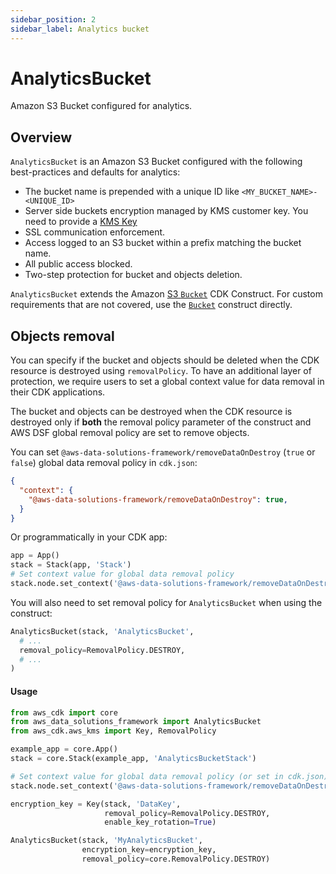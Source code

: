 ```yaml
---
sidebar_position: 2
sidebar_label: Analytics bucket
---
```


# AnalyticsBucket

Amazon S3 Bucket configured for analytics.

## Overview

`AnalyticsBucket` is an Amazon S3 Bucket configured with the following best-practices and defaults for analytics:
- The bucket name is prepended with a unique ID like `<MY_BUCKET_NAME>-<UNIQUE_ID>`
- Server side buckets encryption managed by KMS customer key. You need to provide a [KMS Key](https://docs.aws.amazon.com/kms/latest/developerguide/concepts.html)
- SSL communication enforcement.
- Access logged to an S3 bucket within a prefix matching the bucket name.
- All public access blocked.
- Two-step protection for bucket and objects deletion.

`AnalyticsBucket` extends the Amazon [S3 `Bucket`](https://docs.aws.amazon.com/cdk/api/v2/docs/aws-cdk-lib.aws_s3.Bucket.html) CDK Construct. For custom requirements that are not covered, use the [`Bucket`](https://docs.aws.amazon.com/cdk/api/v2/python/aws_cdk.aws_s3/Bucket.html#bucket) construct directly.

## Objects removal

You can specify if the bucket and objects should be deleted when the CDK resource is destroyed using `removalPolicy`. To have an additional layer of protection, we require users to set a global context value for data removal in their CDK applications. 

The bucket and objects can be destroyed when the CDK resource is destroyed only if **both** the removal policy parameter of the construct and AWS DSF global removal policy are set to remove objects.

You can set `@aws-data-solutions-framework/removeDataOnDestroy` (`true` or `false`) global data removal policy in `cdk.json`:

```json title="cdk.json"
{
  "context": {
    "@aws-data-solutions-framework/removeDataOnDestroy": true,
  }
}
```

Or programmatically in your CDK app:

```python title="CDK app"
app = App()
stack = Stack(app, 'Stack')
# Set context value for global data removal policy
stack.node.set_context('@aws-data-solutions-framework/removeDataOnDestroy', True)
```

You will also need to set removal policy for `AnalyticsBucket` when using the construct:
```python
AnalyticsBucket(stack, 'AnalyticsBucket',
  # ...
  removal_policy=RemovalPolicy.DESTROY,
  # ...
)
```

#### Usage

```python
from aws_cdk import core
from aws_data_solutions_framework import AnalyticsBucket
from aws_cdk.aws_kms import Key, RemovalPolicy

example_app = core.App()
stack = core.Stack(example_app, 'AnalyticsBucketStack')

# Set context value for global data removal policy (or set in cdk.json).
stack.node.set_context('@aws-data-solutions-framework/removeDataOnDestroy', True)

encryption_key = Key(stack, 'DataKey',
                     removal_policy=RemovalPolicy.DESTROY,
                     enable_key_rotation=True)

AnalyticsBucket(stack, 'MyAnalyticsBucket',
                encryption_key=encryption_key,
                removal_policy=core.RemovalPolicy.DESTROY)
```